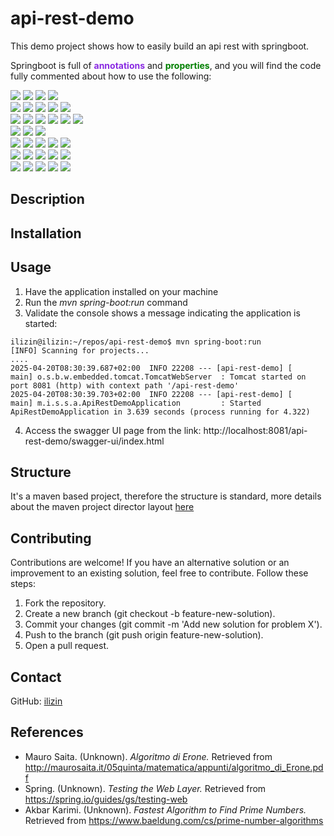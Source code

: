 # api-rest-demo

This demo project shows how to easily build an api rest with springboot.

Springboot is full of <span style="color:#8A2BE2;font-weight:bold;">annotations</span> and 
<span style="color:#008000;font-weight:bold;">properties</span>, and you will find the code fully commented about how to use the following:

<img src="https://img.shields.io/badge/@Configuration-8A2BE2"/>
<img src="https://img.shields.io/badge/@Bean-8A2BE2"/> 
<img src="https://img.shields.io/badge/@RestController-8A2BE2"/>
<img src="https://img.shields.io/badge/@Value-8A2BE2"/> <br/>
<img src="https://img.shields.io/badge/@Autowired-8A2BE2"/>
<img src="https://img.shields.io/badge/@Qualifier-8A2BE2"/>
<img src="https://img.shields.io/badge/@GetMapping-8A2BE2"/>
<img src="https://img.shields.io/badge/@PathVariable-8A2BE2"/>
<img src="https://img.shields.io/badge/@Lazy-8A2BE2"/><br/>
<img src="https://img.shields.io/badge/@Service-8A2BE2"/>
<img src="https://img.shields.io/badge/@PostConstruct-8A2BE2"/>
<img src="https://img.shields.io/badge/@PreDestroy-8A2BE2"/>
<img src="https://img.shields.io/badge/@Primary-8A2BE2"/>
<img src="https://img.shields.io/badge/@Scope-8A2BE2"/>
<img src="https://img.shields.io/badge/@SpringBootApplication-8A2BE2"/>
<br/>
<img src="https://img.shields.io/badge/management.endpoints.web.exposure.include-008000"/>
<img src="https://img.shields.io/badge/management.info.env.enabled-008000"/>
<img src="https://img.shields.io/badge/management.endpoints.web.exposure.exclude-008000"/><br/>
<img src="https://img.shields.io/badge/spring.security.user.name-008000"/>
<img src="https://img.shields.io/badge/spring.security.user.password-008000"/>
<img src="https://img.shields.io/badge/server.port-008000"/>
<img src="https://img.shields.io/badge/server.servlet.context--path-008000"/>
<img src="https://img.shields.io/badge/server.servlet.session.timeout-008000"/><br/>
<img src="https://img.shields.io/badge/logging.level-008000"/>
<img src="https://img.shields.io/badge/logging.file.name-008000"/>
<img src="https://img.shields.io/badge/spring.main.lazy--initialization-008000"/>
<img src="https://img.shields.io/badge/spring.application.name-008000"/>
<img src="https://img.shields.io/badge/spring.main.banner--mode-008000"/><br/>
<img src="https://img.shields.io/badge/logging.level-008000"/>
<img src="https://img.shields.io/badge/spring.banner.location-008000"/>
<img src="https://img.shields.io/badge/springdoc.swagger--ui.enabled-008000"/>
<img src="https://img.shields.io/badge/spring.banner.location-008000"/>
<img src="https://img.shields.io/badge/springdoc.api--docs.enabled-008000"/>


## Description

## Installation

## Usage

1. Have the application installed on your machine
2. Run the <i>mvn spring-boot:run</i> command
3. Validate the console shows a message indicating the application is started:
```
ilizin@ilizin:~/repos/api-rest-demo$ mvn spring-boot:run
[INFO] Scanning for projects...
....
2025-04-20T08:30:39.687+02:00  INFO 22208 --- [api-rest-demo] [           main] o.s.b.w.embedded.tomcat.TomcatWebServer  : Tomcat started on port 8081 (http) with context path '/api-rest-demo'
2025-04-20T08:30:39.703+02:00  INFO 22208 --- [api-rest-demo] [           main] m.i.s.s.a.ApiRestDemoApplication         : Started ApiRestDemoApplication in 3.639 seconds (process running for 4.322)
```
4. Access the swagger UI page from the link: http://localhost:8081/api-rest-demo/swagger-ui/index.html

## Structure

It's a maven based project, therefore the structure is standard, more details about the maven project director layout  [here](https://maven.apache.org/guides/introduction/introduction-to-the-standard-directory-layout.html)

## Contributing

Contributions are welcome! If you have an alternative solution or an improvement to an existing solution, feel free to contribute. Follow these steps:

1. Fork the repository.
2. Create a new branch (git checkout -b feature-new-solution).
3. Commit your changes (git commit -m 'Add new solution for problem X').
4. Push to the branch (git push origin feature-new-solution).
5. Open a pull request.

## Contact

GitHub: [ilizin](https://github.com/ilizin)

## References

* Mauro Saita. (Unknown). *Algoritmo di Erone.* Retrieved from http://maurosaita.it/05quinta/matematica/appunti/algoritmo_di_Erone.pdf
* Spring. (Unknown). *Testing the Web Layer.* Retrieved from https://spring.io/guides/gs/testing-web
* Akbar Karimi. (Unknown). *Fastest Algorithm to Find Prime Numbers.* Retrieved from https://www.baeldung.com/cs/prime-number-algorithms